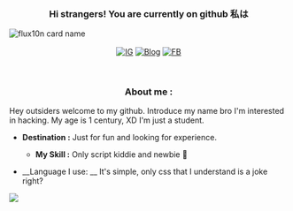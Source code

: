<h3 align="center"> Hi strangers! You are currently on github 私は</h3>

![flux10n card name](https://cardivo.vercel.app/api?name=FLUX10N&description=Hanyalah%20manusia%20biasa%20yang%20tertarik%20akan%20dunia%20cyber.&image=https://telegra.ph/file/e93aa96781839393359d0.jpg&backgroundColor=%23ecf0f1&instagram=zuck&github=flux10n&pattern=leaf&colorPattern=%23eaeaea)

<p align="center">
<a href="https://instagram.com/zuck"><img src="https://img.shields.io/badge/instagram-%23E4405F.svg?&style=for-the-badge&logo=instagram&logoColor=white&color=071A2C" align="center" alt="IG"></a>
<a href="https://flux10n.blogspot.com"><img src="https://img.shields.io/badge/blogger-%23E4405F.svg?&style=for-the-badge&logo=blogger&logoColor=white&color=071A2C" align="center" alt="Blog"></a>
<a href="https://facebook.com/"><img src="https://img.shields.io/badge/facebook-%23E4405F.svg?&style=for-the-badge&logo=facebook&logoColor=white&color=071A2C" align="center" alt="FB"></a>
</P>

<Br>
<H3 align="center">About me :</h3>

<P>Hey outsiders welcome to my github. Introduce my name bro I'm interested in hacking. My age is 1 century, XD I'm just a student.</p>

- __Destination :__
Just for fun and looking for experience.

  - __My Skill :__
Only script kiddie and newbie 🤡

- __Language I use: __
It's simple, only css that I understand is a joke right? 

![](https://komarev.com/ghpvc/?username=flux10n)


